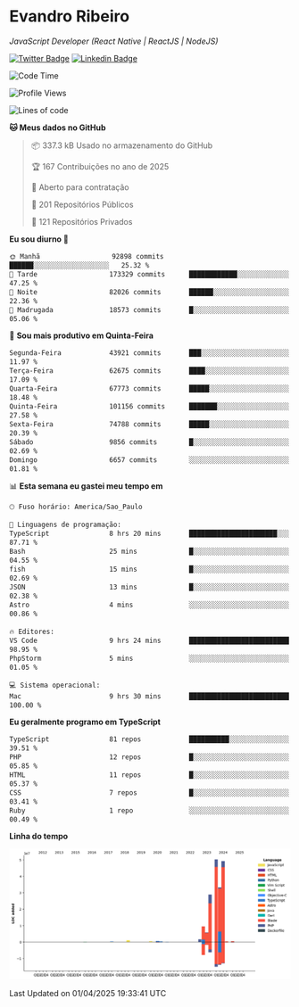 # Evandro **Ribeiro**

*JavaScript Developer (React Native | ReactJS | NodeJS)*

[![Twitter Badge](https://img.shields.io/badge/-@ribeiroevandro-201B2D?style=flat-square&labelColor=201B2D&logo=twitter&logoColor=white&link=https://twitter.com/ribeiroevandro)](https://twitter.com/ribeiroevandro) 
[![Linkedin Badge](https://img.shields.io/badge/-Evandro%20Ribeiro-201B2D?style=flat-square&logo=Linkedin&logoColor=white&link=https://www.linkedin.com/in/ribeiroevandro)](https://www.linkedin.com/in/ribeiroevandro) 


<!--START_SECTION:waka-->
![Code Time](http://img.shields.io/badge/Code%20Time-4%2C354%20hrs%2059%20mins-blue)

![Profile Views](http://img.shields.io/badge/Visualizac%C3%B5es%20do%20perfil-0-blue)

![Lines of code](https://img.shields.io/badge/Desde%20o%20Hello%20World%20eu%20escrevi-182.2%20million%20linhas%20de%20c%C3%B3digo-blue)

**🐱 Meus dados no GitHub** 

> 📦 337.3 kB Usado no armazenamento do GitHub 
 > 
> 🏆 167 Contribuições no ano de 2025
 > 
> 💼 Aberto para contratação
 > 
> 📜 201 Repositórios Públicos 
 > 
> 🔑 121 Repositórios Privados 
 > 
**Eu sou diurno 🐤** 

```text
🌞 Manhã                  92898 commits       ██████░░░░░░░░░░░░░░░░░░░   25.32 % 
🌆 Tarde                  173329 commits      ████████████░░░░░░░░░░░░░   47.25 % 
🌃 Noite                  82026 commits       ██████░░░░░░░░░░░░░░░░░░░   22.36 % 
🌙 Madrugada              18573 commits       █░░░░░░░░░░░░░░░░░░░░░░░░   05.06 % 
```
📅 **Sou mais produtivo em Quinta-Feira** 

```text
Segunda-Feira            43921 commits       ███░░░░░░░░░░░░░░░░░░░░░░   11.97 % 
Terça-Feira              62675 commits       ████░░░░░░░░░░░░░░░░░░░░░   17.09 % 
Quarta-Feira             67773 commits       █████░░░░░░░░░░░░░░░░░░░░   18.48 % 
Quinta-Feira             101156 commits      ███████░░░░░░░░░░░░░░░░░░   27.58 % 
Sexta-Feira              74788 commits       █████░░░░░░░░░░░░░░░░░░░░   20.39 % 
Sábado                   9856 commits        █░░░░░░░░░░░░░░░░░░░░░░░░   02.69 % 
Domingo                  6657 commits        ░░░░░░░░░░░░░░░░░░░░░░░░░   01.81 % 
```


📊 **Esta semana eu gastei meu tempo em** 

```text
🕑︎ Fuso horário: America/Sao_Paulo

💬 Linguagens de programação: 
TypeScript               8 hrs 20 mins       ██████████████████████░░░   87.71 % 
Bash                     25 mins             █░░░░░░░░░░░░░░░░░░░░░░░░   04.55 % 
fish                     15 mins             █░░░░░░░░░░░░░░░░░░░░░░░░   02.69 % 
JSON                     13 mins             █░░░░░░░░░░░░░░░░░░░░░░░░   02.38 % 
Astro                    4 mins              ░░░░░░░░░░░░░░░░░░░░░░░░░   00.86 % 

🔥 Editores: 
VS Code                  9 hrs 24 mins       █████████████████████████   98.95 % 
PhpStorm                 5 mins              ░░░░░░░░░░░░░░░░░░░░░░░░░   01.05 % 

💻 Sistema operacional: 
Mac                      9 hrs 30 mins       █████████████████████████   100.00 % 
```

**Eu geralmente programo em TypeScript** 

```text
TypeScript               81 repos            ██████████░░░░░░░░░░░░░░░   39.51 % 
PHP                      12 repos            █░░░░░░░░░░░░░░░░░░░░░░░░   05.85 % 
HTML                     11 repos            █░░░░░░░░░░░░░░░░░░░░░░░░   05.37 % 
CSS                      7 repos             █░░░░░░░░░░░░░░░░░░░░░░░░   03.41 % 
Ruby                     1 repo              ░░░░░░░░░░░░░░░░░░░░░░░░░   00.49 % 
```



**Linha do tempo**

![Lines of Code chart](https://raw.githubusercontent.com/ribeiroevandro/ribeiroevandro/main/assets/bar_graph.png)


 Last Updated on 01/04/2025 19:33:41 UTC
<!--END_SECTION:waka-->
